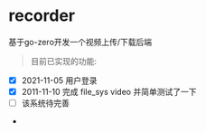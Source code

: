 # recorder
基于go-zero开发一个视频上传/下载后端

>目前已实现的功能:
- [X] 2021-11-05 用户登录 
- [X] 2011-11-10 完成 file_sys video 并简单测试了一下
- [ ] 该系统待完善
- 
